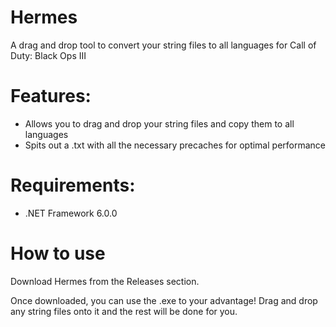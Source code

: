 # Hermes
A drag and drop tool to convert your string files to all languages for Call of Duty: Black Ops III

# Features: 
- Allows you to drag and drop your string files and copy them to all languages
- Spits out a .txt with all the necessary precaches for optimal performance

# Requirements:
- .NET Framework 6.0.0

# How to use
Download Hermes from the Releases section.

Once downloaded, you can use the .exe to your advantage! Drag and drop any string files onto it and the rest will be done for you.
